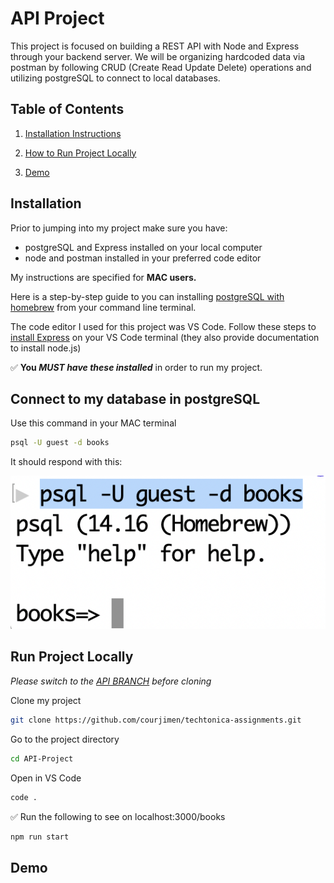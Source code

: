 # API Project
This project is focused on building a REST API with Node and Express through your backend server. We will be organizing hardcoded data via postman by following CRUD (Create Read Update Delete) operations and utilizing postgreSQL to connect to local databases.

## Table of Contents
1. [Installation Instructions](#installation)

2. [How to Run Project Locally](#run-project-locally)

3. [Demo](#demo)


## Installation
Prior to jumping into my project make sure you have: 

- postgreSQL and Express installed on your local computer
-  node and postman installed in your preferred code editor

My instructions are specified for **MAC users.** 

Here is a step-by-step guide to  you can installing [postgreSQL with homebrew](https://mcengkuru.medium.com/how-to-install-psql-on-your-mac-a-step-by-step-guide-with-troubleshooting-tips-ade65c441abf) from your command line terminal.

The code editor I used for this project was VS Code. Follow these steps to [install Express](https://expressjs.com/en/starter/installing.html) on your VS Code terminal (they also provide documentation to install node.js)

✅ **You _MUST have these installed_** in order to run my project.

## Connect to my database in postgreSQL
Use this command in  your MAC terminal

```bash
psql -U guest -d books
```
It should respond with this:

![](postgres.png)

## Run Project Locally
_Please switch to the <INS>API BRANCH</INS> before cloning_

Clone my project

```bash
git clone https://github.com/courjimen/techtonica-assignments.git
```

Go to the project directory

```bash
cd API-Project
```

Open in VS Code
```bash
code .
```
✅ Run the following to see on localhost:3000/books

```bash
npm run start
```
## Demo